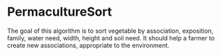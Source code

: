 # PermacultureSort

The goal of this algorithm is to sort vegetable by association, exposition, family, water need, width, height and soil need. It should help a farmer to create new associations, appropriate to the environment. 


